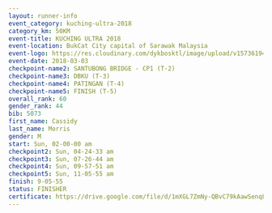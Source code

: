 ```yaml
--- 
layout: runner-info 
event_category: kuching-ultra-2018 
category_km: 50KM 
event-title: KUCHING ULTRA 2018 
event-location: BukCat City capital of Sarawak Malaysia 
event-logo: https://res.cloudinary.com/dykbosktl/image/upload/v1573619473/Logo/kuching-ultra-2018-logo_tlpvm5.png 
event-date: 2018-03-03 
checkpoint-name2: SANTUBONG BRIDGE - CP1 (T-2) 
checkpoint-name3: DBKU (T-3) 
checkpoint-name4: PATINGAN (T-4) 
checkpoint-name5: FINISH (T-5) 
overall_rank: 60
gender_rank: 44
bib: 5073
first_name: Cassidy
last_name: Morris
gender: M
start: Sun, 02-00-00 am
checkpoint2: Sun, 04-24-33 am
checkpoint3: Sun, 07-26-44 am
checkpoint4: Sun, 09-57-51 am
checkpoint5: Sun, 11-05-55 am
finish: 9-05-55
status: FINISHER
certificate: https://drive.google.com/file/d/1mXGL7ZmNy-QBvC79kAawSenqL9FuLDIc/view?usp=sharing
--- 
```

